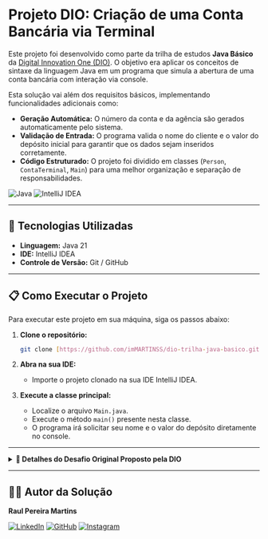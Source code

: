 # Projeto DIO: Criação de uma Conta Bancária via Terminal

Este projeto foi desenvolvido como parte da trilha de estudos **Java Básico** da [Digital Innovation One (DIO)](https://www.dio.me/). O objetivo era aplicar os conceitos de sintaxe da linguagem Java em um programa que simula a abertura de uma conta bancária com interação via console.

Esta solução vai além dos requisitos básicos, implementando funcionalidades adicionais como:
* **Geração Automática:** O número da conta e da agência são gerados automaticamente pelo sistema.
* **Validação de Entrada:** O programa valida o nome do cliente e o valor do depósito inicial para garantir que os dados sejam inseridos corretamente.
* **Código Estruturado:** O projeto foi dividido em classes (`Person`, `ContaTerminal`, `Main`) para uma melhor organização e separação de responsabilidades.

![Java](https://img.shields.io/badge/Java-21-ED8B00?style=for-the-badge&logo=openjdk&logoColor=white)
![IntelliJ IDEA](https://img.shields.io/badge/IntelliJ%20IDEA-000000.svg?style=for-the-badge&logo=intellij-idea&logoColor=white)

---

## 🚀 Tecnologias Utilizadas
* **Linguagem:** Java 21
* **IDE:** IntelliJ IDEA
* **Controle de Versão:** Git / GitHub

---

## 📋 Como Executar o Projeto

Para executar este projeto em sua máquina, siga os passos abaixo:

1.  **Clone o repositório:**
    ```bash
    git clone [https://github.com/imMARTINSS/dio-trilha-java-basico.git](https://github.com/imMARTINSS/dio-trilha-java-basico.git)
    ```
2.  **Abra na sua IDE:**
    * Importe o projeto clonado na sua IDE IntelliJ IDEA.

3.  **Execute a classe principal:**
    * Localize o arquivo `Main.java`.
    * Execute o método `main()` presente nesta classe.
    * O programa irá solicitar seu nome e o valor do depósito diretamente no console.

---

<details>
  <summary><strong>📄 Detalhes do Desafio Original Proposto pela DIO</strong></summary>

  ### Sintaxe - Desafio

  Vamos exercitar todo o conteúdo apresentado no módulo de Sintaxe codificando o seguinte cenário.

  1. Crie o projeto `ContaBanco` que receberá dados via terminal contendo as características de conta em banco conforme atributos abaixo:
  2. Dentro do projeto, crie a classe `ContaTerminal.java` para realizar toda a codificação do nosso programa.

  | Atributo     | Tipo    | Exemplo       |
  | ------------ | ------- | ------------- |
  | Numero       | Inteiro | 1021          |
  | Agencia      | Texto   | 067-8         |
  | Nome Cliente | Texto   | MARIO ANDRADE |
  | Saldo        | Decimal | 237.48        |

  3. Permita que os dados sejam inseridos via terminal sendo que o usuário receberá a mensagem de qual informação será solicitada.
  4. Depois de todas as informações terem sido inseridas, o sistema deverá exibir a seguinte mensagem:
     - *"Olá [Nome Cliente], obrigado por criar uma conta em nosso banco, sua agência é [Agencia], conta [Numero] e seu saldo [Saldo] já está disponível para saque".*

</details>

---

## 👨‍💻 Autor da Solução

**Raul Pereira Martins**

[![LinkedIn](https://img.shields.io/badge/LinkedIn-0077B5?style=for-the-badge&logo=linkedin&logoColor=white)](https://www.linkedin.com/in/martinsraull/)
[![GitHub](https://img.shields.io/badge/GitHub-181717?style=for-the-badge&logo=github&logoColor=white)](https://github.com/imMARTINSS)
[![Instagram](https://img.shields.io/badge/Instagram-E4405F?style=for-the-badge&logo=instagram&logoColor=white)](https://www.instagram.com/raull__martinss)
